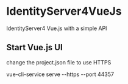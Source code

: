 # IdentityServer4VueJs

IdentityServer4 Vue.js with a simple API


## Start Vue.js UI

change the project.json file to use HTTPS

vue-cli-service serve --https --port 44357